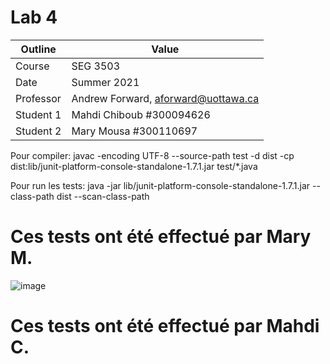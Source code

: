 # Lab 4

| Outline | Value |
| ------------- | ------------- |
| Course  | SEG 3503  |
| Date  | Summer 2021 |
| Professor  | Andrew Forward, aforward@uottawa.ca  |
| Student 1  | Mahdi Chiboub #300094626 |
| Student 2  | Mary Mousa #300110697  |


Pour compiler:
javac -encoding UTF-8 --source-path test -d dist -cp dist:lib/junit-platform-console-standalone-1.7.1.jar test/*.java 

Pour run les tests:
java -jar lib/junit-platform-console-standalone-1.7.1.jar --class-path dist --scan-class-path

# Ces tests ont été effectué par Mary M.
![image](https://user-images.githubusercontent.com/54963309/121441935-3bf93600-c965-11eb-8976-5236d90005df.png)

# Ces tests ont été effectué par Mahdi C.

